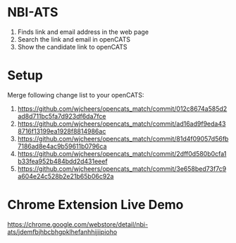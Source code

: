 # NBI-ATS
1. Finds link and email address in the web page
2. Search the link and email in openCATS
3. Show the candidate link to openCATS

# Setup
Merge following change list to your openCATS:
1. https://github.com/wjcheers/opencats_match/commit/012c8674a585d2ad8d711bc5fa7d923df6da7fce
2. https://github.com/wjcheers/opencats_match/commit/ad16ad9f9eda438716f13199ea1928f8814986ac
3. https://github.com/wjcheers/opencats_match/commit/81d4f09057d56fb7186ad8e4ac9b59611b0796ca
4. https://github.com/wjcheers/opencats_match/commit/2dff0d580b0cfa1b33fea952b484bdd2d431eeef
5. https://github.com/wjcheers/opencats_match/commit/3e658bed73f7c9a604e24c528b2e21b65b06c92a

# Chrome Extension Live Demo
https://chrome.google.com/webstore/detail/nbi-ats/jdemfbjhbcbhgpklhefanhhijiipioho
